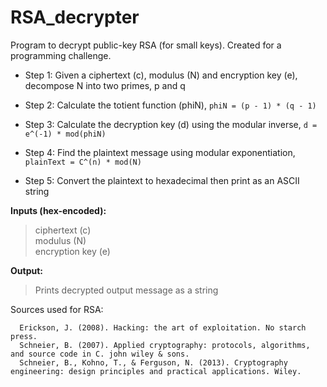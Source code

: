 # RSA_decrypter

Program to decrypt public-key RSA (for small keys). Created for a programming challenge.
  
- Step 1: Given a ciphertext (c), modulus (N) and encryption key (e), decompose N into two primes, p and q
          
- Step 2: Calculate the totient function (phiN), `phiN = (p - 1) * (q - 1)`

- Step 3: Calculate the decryption key (d) using the modular inverse, `d = e^(-1) * mod(phiN)`

- Step 4: Find the plaintext message using modular exponentiation, `plainText = C^(n) * mod(N)`

- Step 5: Convert the plaintext to hexadecimal then print as an ASCII string


**Inputs (hex-encoded):**
    
>ciphertext (c) <br />
>modulus (N) <br />
>encryption key (e) <br />

**Output:**
>Prints decrypted output message as a string

Sources used for RSA:
```
  Erickson, J. (2008). Hacking: the art of exploitation. No starch press.
  Schneier, B. (2007). Applied cryptography: protocols, algorithms, and source code in C. john wiley & sons.
  Schneier, B., Kohno, T., & Ferguson, N. (2013). Cryptography engineering: design principles and practical applications. Wiley.
```
